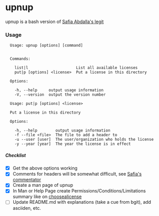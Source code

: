 # upnup
upnup is a bash version of [Safia Abdalla's legit](https://github.com/captainsafia/legit)
### Usage
```
  Usage: upnup [options] [command]


  Commands:

    list|l                     List all available licenses
    put|p [options] <license>  Put a license in this directory

  Options:

    -h, --help     output usage information
    -V, --version  output the version number

  Usage: put|p [options] <license>

  Put a license in this directory

  Options:

    -h, --help        output usage information
    -f --file <file>  The file to add a header to
    -u --user [user]  The user/organization who holds the license
    -y --year [year]  The year the license is in effect
```
##### Checklist
- [x] Get the above options working
- [x] Comments for headers will be somewhat difficult, see [Safia's
commentator](https://github.com/captainsafia/commentator)
- [x] Create a man page of upnup
- [x] In Man or Help Page create Permissions/Conditions/Limitations summary like
on [choosealicense](https://choosealicense.com/licenses/)
- [ ] Update README.md with explanations (take a cue from bgit), add asciiden, etc.

